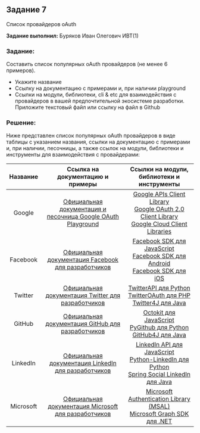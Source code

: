 ## Задание 7
Список провайдеров oAuth

**Задание выполнил:** Буряков Иван Олегович ИВТ(1)

### Задание: 
Составить список популярных oAuth провайдеров (не менее 6 примеров).

* Укажите название
* Ссылку на документацию с примерами и, при наличии playground
* Ссылки на модули, библиотеки, cli & etc для взаимодействия с провайдеров в вашей предпочтительной экосистеме разработки.
Приложите текстовый файл или ссылку на файл в Github

### Решение:

Ниже представлен список популярных oAuth провайдеров в виде таблицы с указанием названия, ссылки на документацию с примерами и, при наличии, песочницы, а также ссылок на модули, библиотеки и инструменты для взаимодействия с провайдерами:

|  Название  |                      Ссылка на документацию и примеры                     |              Ссылки на модули, библиотеки и инструменты             |
|:----------:|:------------------------------------------------------------------------:|:-----------------------------------------------------------------:|
|   Google   | [Официальная документация и песочница Google OAuth Playground](https://developers.google.com/oauthplayground/) | [Google APIs Client Library](https://developers.google.com/api-client-library) <br> [Google OAuth 2.0 Client Library](https://developers.google.com/identity/protocols/oauth2) <br> [Google Cloud Client Libraries](https://cloud.google.com/docs/authentication/getting-started) |
|  Facebook  |    [Официальная документация Facebook для разработчиков](https://developers.facebook.com/docs/facebook-login/)   | [Facebook SDK для JavaScript](https://developers.facebook.com/docs/javascript/overview) <br> [Facebook SDK для Android](https://developers.facebook.com/docs/android/overview) <br> [Facebook SDK для iOS](https://developers.facebook.com/docs/ios/overview) |
|   Twitter  |   [Официальная документация Twitter для разработчиков](https://developer.twitter.com/en/docs/authentication)  | [TwitterAPI для Python](https://github.com/geduldig/TwitterAPI) <br> [TwitterOAuth для PHP](https://github.com/abraham/twitteroauth) <br> [Twitter4J для Java](http://twitter4j.org/en/) |
|   GitHub   |     [Официальная документация GitHub для разработчиков](https://docs.github.com/en/developers/apps/building-oauth-apps)    | [Octokit для JavaScript](https://github.com/octokit/rest.js) <br> [PyGithub для Python](https://github.com/PyGithub/PyGithub) <br> [GitHub4J для Java](https://github.com/eclipse-ee4j/github-api) |
|  LinkedIn  |  [Официальная документация LinkedIn для разработчиков](https://developer.linkedin.com/docs/authentication) | [LinkedIn API для JavaScript](https://developer.linkedin.com/docs/getting-started/javascript) <br> [Python-LinkedIn для Python](https://github.com/ozgur/python-linkedin) <br> [Spring Social LinkedIn для Java](https://docs.spring.io/spring-social-linkedin/docs/current/reference/html/) |
| Microsoft  |  [Официальная документация Microsoft для разработчиков](https://docs.microsoft.com/en-us/azure/active-directory/develop/) | [Microsoft Authentication Library (MSAL)](https://docs.microsoft.com/en-us/azure/active-directory/develop/msal-libraries) <br> [Microsoft Graph SDK для .NET](https://docs.microsoft.com/en-us/graph/sdks/sdks-overview) |

